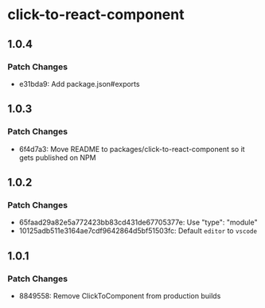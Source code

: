 # click-to-react-component

## 1.0.4

### Patch Changes

- e31bda9: Add package.json#exports

## 1.0.3

### Patch Changes

- 6f4d7a3: Move README to packages/click-to-react-component so it gets published on NPM

## 1.0.2

### Patch Changes

- 65faad29a82e5a772423bb83cd431de67705377e: Use "type": "module"
- 10125adb511e3164ae7cdf9642864d5bf51503fc: Default `editor` to `vscode`

## 1.0.1

### Patch Changes

- 8849558: Remove ClickToComponent from production builds
